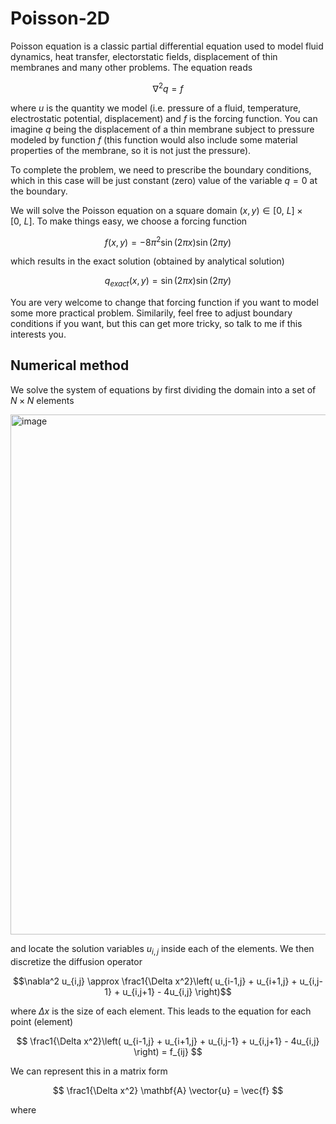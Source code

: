 # Poisson-2D
Poisson equation is a classic partial differential equation used to model fluid dynamics, heat transfer, electorstatic fields, displacement of thin membranes and many other problems. The equation reads

 $$ \nabla^2 q = f  $$

 where $u$ is the quantity we model (i.e. pressure of a fluid, temperature, electrostatic potential, displacement) and $f$ is the forcing function. You can imagine $q$ being the displacement of a thin membrane subject to pressure modeled by function $f$ (this function would also include some material properties of the membrane, so it is not just the pressure). 
 
 To complete the problem, we need to prescribe the boundary conditions, which in this case will be just constant (zero) value of the variable $q = 0$ at the boundary.

We will solve the Poisson equation on a square domain $(x,y) \in [0,\ L] \times [0,\ L]$. To make things easy, we choose a forcing function

$$ f(x,y) = -8\pi^2\sin(2\pi x)\sin(2\pi y) $$

which results in the exact solution (obtained by analytical solution)

$$ q_{exact}(x,y) = \sin(2\pi x)\sin(2\pi y) $$

You are very welcome to change that forcing function if you want to model some more practical problem. Similarily, feel free to adjust boundary conditions if you want, but this can get more tricky, so talk to me if this interests you.

## Numerical method

We solve the system of equations by first dividing the domain into a set of $N \times N$ elements

<img width="832" alt="image" src="https://github.com/user-attachments/assets/b330a24a-294b-45f7-a33f-6380e2429045" />

and locate the solution variables $u_{i,j}$ inside each of the elements. We then discretize the diffusion operator

$$\nabla^2 u_{i,j} \approx \frac1{\Delta x^2}\left( u_{i-1,j} + u_{i+1,j} + u_{i,j-1} + u_{i,j+1} - 4u_{i,j} \right)$$

where $\Delta x$ is the size of each element. This leads to the equation for each point (element)

$$ \frac1{\Delta x^2}\left( u_{i-1,j} + u_{i+1,j} + u_{i,j-1} + u_{i,j+1} - 4u_{i,j} \right) = f_{ij} $$

We can represent this in a matrix form

$$ \frac1{\Delta x^2} \mathbf{A} \vector{u} = \vec{f} $$

where

